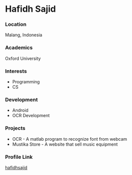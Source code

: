 # Hafidh Sajid

### Location

Malang, Indonesia

### Academics

Oxford University

### Interests

- Programming
- CS

### Development

- Android
- OCR Development

### Projects

- OCR - A matlab program to recognize font from webcam
- Mustika Store - A website that sell music equipment

### Profile Link

[hafidhsajid](https://github.com/hafidhsajid)